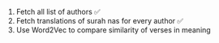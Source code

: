 1) Fetch all list of authors ✅
2) Fetch translations of surah nas for every author ✅
3) Use Word2Vec to compare similarity of verses in meaning
